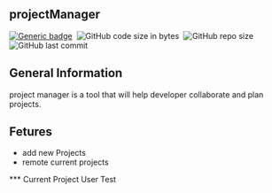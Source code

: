 ## projectManager

[![Generic badge](https://img.shields.io/badge/code-Groovy-yellowgreen)](https://shields.io/)&nbsp;
![GitHub code size in bytes](https://img.shields.io/github/languages/code-size/MarioR9/projectManager)&nbsp; 
![GitHub repo size](https://img.shields.io/github/repo-size/MarioR9/projectManager?color=g&label=Repo%20Size)&nbsp; 
![GitHub last commit](https://img.shields.io/github/last-commit/MarioR9/projectManager)
 
## General Information

project manager is a tool that will help developer collaborate and plan projects.

## Fetures

* add new Projects
* remote current projects


*** Current Project User Test
